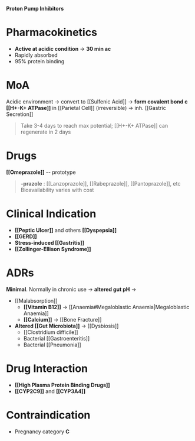 **Proton Pump Inhibitors**

# Pharmacokinetics
- **Active at acidic condition** -> **30 min ac**
- Rapidly absorbed
- 95% protein binding

# MoA
Acidic environment -> convert to [[Sulfenic Acid]] -> **form covalent bond c [[H+-K+ ATPase]]** in [[Parietal Cell]] (irreversible) -> inh. [[Gastric Secretion]]
> Take 3-4 days to reach max potential; [[H+-K+ ATPase]] can regenerate in 2 days 

# Drugs
**[[Omeprazole]]** -- prototype
> **-prazole** : [[Lanzoprazole]], [[Rabeprazole]], [[Pantoprazole]], etc
> Bioavailability varies with cost

# Clinical Indication
- **[[Peptic Ulcer]]** and others **[[Dyspepsia]]**
- **[[GERD]]**
- **Stress-induced [[Gastritis]]**
- **[[Zollinger-Ellison Syndrome]]**

# ADRs
**Minimal**. Normally in chronic use -> **altered gut pH** ->
- [[Malabsorption]]
	- **[[Vitamin B12]]** -> [[Anaemia#Megaloblastic Anaemia|Megaloblastic Anaemia]]
	- **[[Calcium]]** -> [[Bone Fracture]]
- **Altered [[Gut Microbiota]]** -> [[Dysbiosis]] 
	- [[Clostridium difficile]]
	- Bacterial [[Gastroenteritis]] 
	- Bacterial [[Pneumonia]]

# Drug Interaction
- **[[High Plasma Protein Binding Drugs]]**
- **[[CYP2C9]]** and **[[CYP3A4]]**

# Contraindication
- Pregnancy category **C**